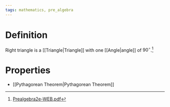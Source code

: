 ```yaml
---
tags: mathematics, pre_algebra
---
```


# Definition

Right triangle is a [[Triangle|Triangle]] with one [[Angle|angle]] of $90^{\circ}$.[^1]

# Properties

- [[Pythagorean Theorem|Pythagorean Theorem]]

[^1]: [Prealgebra2e-WEB.pdf](zotero://open-pdf/library/items/W4QW2QZI?page=760)